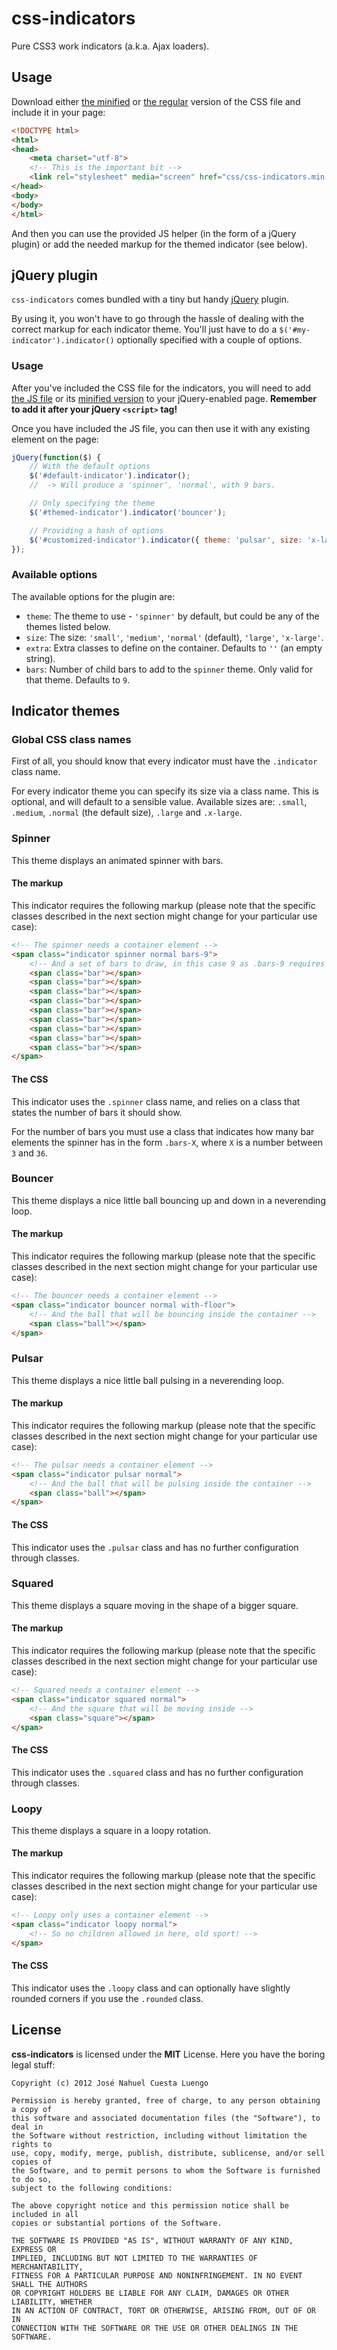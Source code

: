 # css-indicators

Pure CSS3 work indicators (a.k.a. Ajax loaders).

## Usage

Download either [the minified](https://raw.github.com/ncuesta/css-indicators/master/build/css-indicators.min.css) or [the regular](https://raw.github.com/ncuesta/css-indicators/master/build/css-indicators.css) version of the CSS file and include it in your page:

```html
<!DOCTYPE html>
<html>
<head>
    <meta charset="utf-8">
    <!-- This is the important bit -->
    <link rel="stylesheet" media="screen" href="css/css-indicators.min.css" />
</head>
<body>
</body>
</html>
```

And then you can use the provided JS helper (in the form of a jQuery plugin) or add the
needed markup for the themed indicator (see below).

## jQuery plugin

`css-indicators` comes bundled with a tiny but handy [jQuery](http://jquery.com) plugin.

By using it, you won't have to go through the hassle of dealing with the correct markup
for each indicator theme. You'll just have to do a `$('#my-indicator').indicator()`
optionally specified with a couple of options.

### Usage

After you've included the CSS file for the indicators, you will need to add
[the JS file](https://raw.github.com/ncuesta/css-indicators/master/js/css-indicators-generator.js)
or its [minified version](https://raw.github.com/ncuesta/css-indicators/master/js/css-indicators-generator.min.js)
to your jQuery-enabled page. **Remember to add it after your jQuery `<script>` tag!**

Once you have included the JS file, you can then use it with any existing element on the page:

```js
jQuery(function($) {
    // With the default options
    $('#default-indicator').indicator();
    //  -> Will produce a 'spinner', 'normal', with 9 bars.

    // Only specifying the theme
    $('#themed-indicator').indicator('bouncer');

    // Providing a hash of options
    $('#customized-indicator').indicator({ theme: 'pulsar', size: 'x-large' });
});
```

### Available options

The available options for the plugin are:

* `theme`: The theme to use - `'spinner'` by default, but could be any of the themes listed below.
* `size`: The size: `'small'`, `'medium'`, `'normal'` (default), `'large'`, `'x-large'`.
* `extra`: Extra classes to define on the container. Defaults to `''` (an empty string).
* `bars`:  Number of child bars to add to the `spinner` theme. Only valid for that theme. Defaults to `9`.

## Indicator themes

### Global CSS class names

First of all, you should know that every indicator must have the `.indicator` class
name.

For every indicator theme you can specify its size via a class name. This is optional,
and will default to a sensible value. Available sizes are: `.small`, `.medium`,
`.normal` (the default size), `.large` and `.x-large`.

### Spinner

This theme displays an animated spinner with bars.

#### The markup

This indicator requires the following markup (please note that the specific classes
described in the next section might change for your particular use case):

```html
<!-- The spinner needs a container element -->
<span class="indicator spinner normal bars-9">
    <!-- And a set of bars to draw, in this case 9 as .bars-9 requires -->
    <span class="bar"></span>
    <span class="bar"></span>
    <span class="bar"></span>
    <span class="bar"></span>
    <span class="bar"></span>
    <span class="bar"></span>
    <span class="bar"></span>
    <span class="bar"></span>
    <span class="bar"></span>
</span>
```

#### The CSS

This indicator uses the `.spinner` class name, and relies on a class that states
the number of bars it should show.

For the number of bars you must use a class that indicates how many bar elements
the spinner has in the form `.bars-X`, where `X` is a number between `3` and `36`.

### Bouncer

This theme displays a nice little ball bouncing up and down in a neverending loop.

#### The markup

This indicator requires the following markup (please note that the specific classes
described in the next section might change for your particular use case):

```html
<!-- The bouncer needs a container element -->
<span class="indicator bouncer normal with-floor">
    <!-- And the ball that will be bouncing inside the container -->
    <span class="ball"></span>
</span>
```

### Pulsar

This theme displays a nice little ball pulsing in a neverending loop.

#### The markup

This indicator requires the following markup (please note that the specific classes
described in the next section might change for your particular use case):

```html
<!-- The pulsar needs a container element -->
<span class="indicator pulsar normal">
    <!-- And the ball that will be pulsing inside the container -->
    <span class="ball"></span>
</span>
```

#### The CSS

This indicator uses the `.pulsar` class and has no further configuration through classes.

### Squared

This theme displays a square moving in the shape of a bigger square.

#### The markup

This indicator requires the following markup (please note that the specific classes
described in the next section might change for your particular use case):

```html
<!-- Squared needs a container element -->
<span class="indicator squared normal">
    <!-- And the square that will be moving inside -->
    <span class="square"></span>
</span>
```

#### The CSS

This indicator uses the `.squared` class and has no further configuration through classes.

### Loopy

This theme displays a square in a loopy rotation.

#### The markup

This indicator requires the following markup (please note that the specific classes
described in the next section might change for your particular use case):

```html
<!-- Loopy only uses a container element -->
<span class="indicator loopy normal">
    <!-- So no children allowed in here, old sport! -->
</span>
```

#### The CSS

This indicator uses the `.loopy` class and can optionally have slightly rounded corners
if you use the `.rounded` class.

## License

**css-indicators** is licensed under the **MIT** License. Here you have the boring
legal stuff:

```
Copyright (c) 2012 José Nahuel Cuesta Luengo

Permission is hereby granted, free of charge, to any person obtaining a copy of
this software and associated documentation files (the "Software"), to deal in
the Software without restriction, including without limitation the rights to
use, copy, modify, merge, publish, distribute, sublicense, and/or sell copies of
the Software, and to permit persons to whom the Software is furnished to do so,
subject to the following conditions:

The above copyright notice and this permission notice shall be included in all
copies or substantial portions of the Software.

THE SOFTWARE IS PROVIDED "AS IS", WITHOUT WARRANTY OF ANY KIND, EXPRESS OR
IMPLIED, INCLUDING BUT NOT LIMITED TO THE WARRANTIES OF MERCHANTABILITY,
FITNESS FOR A PARTICULAR PURPOSE AND NONINFRINGEMENT. IN NO EVENT SHALL THE AUTHORS
OR COPYRIGHT HOLDERS BE LIABLE FOR ANY CLAIM, DAMAGES OR OTHER LIABILITY, WHETHER
IN AN ACTION OF CONTRACT, TORT OR OTHERWISE, ARISING FROM, OUT OF OR IN
CONNECTION WITH THE SOFTWARE OR THE USE OR OTHER DEALINGS IN THE SOFTWARE.
```